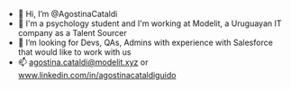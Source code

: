 - 👋 Hi, I’m @AgostinaCataldi
- 🌱 I'm a psychology student and I'm working at Modelit, a Uruguayan IT company as a Talent Sourcer
- 💞️ I’m looking for Devs, QAs, Admins with experience with Salesforce that would like to work with us
- 📫 agostina.cataldi@modelit.xyz or www.linkedin.com/in/agostinacataldiguido

<!---
AgostinaCataldi/AgostinaCataldi is a ✨ special ✨ repository because its `README.md` (this file) appears on your GitHub profile.
You can click the Preview link to take a look at your changes.
--->
